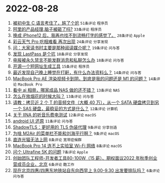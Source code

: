 # 2022-08-28

1. [被初中生 C 语言考住了，尴了个尬](https://www.v2ex.com/t/875942) `51条评论` `程序员`
1. [阿里的产品经理,脑子被砸了吗?](https://www.v2ex.com/t/875957) `33条评论` `程序员`
1. [换成 iPhone12 后，我再也找不到流畅打字的感觉了。](https://www.v2ex.com/t/875954) `28条评论` `Apple`
1. [彩云天气 Pro 吃相难看 再次出现](https://www.v2ex.com/t/875963) `24条评论` `分享发现`
1. [问：大家读书时主要是那种阅读媒介呢？](https://www.v2ex.com/t/875948) `19条评论` `问与答`
1. [发现 LastPass 是个坑](https://www.v2ex.com/t/875964) `18条评论` `分享发现`
1. [电报被永久禁言不能发群消息和私聊怎么办](https://www.v2ex.com/t/875938) `18条评论` `问与答`
1. [开源一个短网址生成工具](https://www.v2ex.com/t/875924) `15条评论` `程序员`
1. [最近发现自己晚上睡觉在打鼾，有什么办法资料么？](https://www.v2ex.com/t/875945) `14条评论` `问与答`
1. [MacBook Pro AE 渲染视频卡到阴，到底是我的问题还是 M1 的问题？](https://www.v2ex.com/t/875932) `14条评论` `MacBook Pro`
1. [看中 ai 相册，哪家成品 NAS 做的还不错？](https://www.v2ex.com/t/875949) `13条评论` `NAS`
1. [怎么在放烟花的时候大叫？](https://www.v2ex.com/t/875930) `13条评论` `问与答`
1. [请教：拷贝近 2 个 T 的音频文件（大概 40 万），从一个 SATA 硬盘拷贝到另一个 SAS 硬盘，最稳妥的方式是什么？](https://www.v2ex.com/t/875960) `12条评论` `计算机`
1. [关于 IINA 的听音乐费电测试](https://www.v2ex.com/t/875926) `12条评论` `macOS`
1. [android UI 还原](https://www.v2ex.com/t/875925) `11条评论` `问与答`
1. [ShadowTLS：更好用的 TLS 伪装代理](https://www.v2ex.com/t/875975) `9条评论` `分享创造`
1. [为啥 M2Air 的菜单栏不能和刘海平行啊？](https://www.v2ex.com/t/875959) `9条评论` `macOS`
1. [直连光猫无法上网](https://www.v2ex.com/t/875937) `8条评论` `宽带症候群`
1. [MacBook Pro 14 连不上实验室 Wi-Fi 网络](https://www.v2ex.com/t/875931) `8条评论` `macOS`
1. [问个 Ultrafine 5K 的问题](https://www.v2ex.com/t/875961) `7条评论` `Apple`
1. [创始团队工程师-开发者工具80-100W（15 薪）、期权面议2022 年秋季创业营成员企业，北京](https://www.v2ex.com/t/875936) `6条评论` `酷工作`
1. [现在北京四惠/四惠东地铁站自东向西早上 9.00-9.30 出发要排队吗？](https://www.v2ex.com/t/875919) `6条评论` `问与答`
